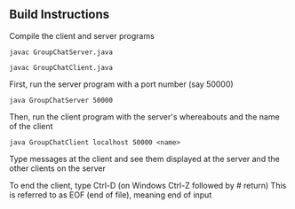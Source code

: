 ## Build Instructions
Compile the client and server programs

`javac GroupChatServer.java`

`javac GroupChatClient.java`

First, run the server program with a port number (say 50000)

`java GroupChatServer 50000`

Then, run the client program with the server's whereabouts and the name of the client

`java GroupChatClient localhost 50000 <name>`

Type messages at the client and see them displayed at the server and the other clients on the server

To end the client, type Ctrl-D (on Windows Ctrl-Z followed by # return)
This is referred to as EOF (end of file), meaning end of input
